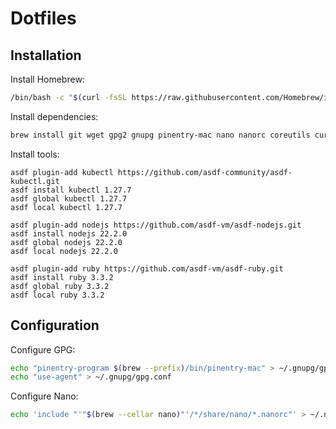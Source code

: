 # Dotfiles

## Installation

Install Homebrew:

```sh
/bin/bash -c "$(curl -fsSL https://raw.githubusercontent.com/Homebrew/install/HEAD/install.sh)"
```

Install dependencies:

```sh
brew install git wget gpg2 gnupg pinentry-mac nano nanorc coreutils curl asdf rbenv ruby-build
```

Install tools:

```
asdf plugin-add kubectl https://github.com/asdf-community/asdf-kubectl.git
asdf install kubectl 1.27.7
asdf global kubectl 1.27.7
asdf local kubectl 1.27.7

asdf plugin-add nodejs https://github.com/asdf-vm/asdf-nodejs.git
asdf install nodejs 22.2.0
asdf global nodejs 22.2.0
asdf local nodejs 22.2.0

asdf plugin-add ruby https://github.com/asdf-vm/asdf-ruby.git
asdf install ruby 3.3.2
asdf global ruby 3.3.2
asdf local ruby 3.3.2
```

## Configuration

Configure GPG:

```sh
echo "pinentry-program $(brew --prefix)/bin/pinentry-mac" > ~/.gnupg/gpg-agent.conf
echo "use-agent" > ~/.gnupg/gpg.conf
```

Configure Nano:

```sh
echo 'include "'"$(brew --cellar nano)"'/*/share/nano/*.nanorc"' > ~/.nanorc
```
